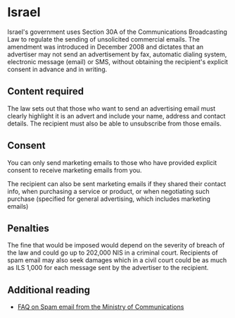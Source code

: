 # Israel
Israel's government uses Section 30A of the Communications Broadcasting Law to regulate the sending of unsolicited commercial emails. The amendment was introduced in December 2008 and dictates that an advertiser may not send an advertisement by fax, automatic dialing system, electronic message (email) or SMS, without obtaining the recipient's explicit consent in advance and in writing.

## Content required
The law sets out that those who want to send an advertising email must clearly highlight it is an advert and include your name, address and contact details. The recipient must also be able to unsubscribe from those emails.

## Consent
You can only send marketing emails to those who have provided explicit consent to receive marketing emails from you.

The recipient can also be sent marketing emails if they shared their contact info, when purchasing a service or product, or when negotiating such purchase (specified for general advertising, which includes marketing emails)

## Penalties
The fine that would be imposed would depend on the severity of breach of the law and could go up to 202,000 NIS in a criminal court. Recipients of spam email may also seek damages which in a civil court could be as much as ILS 1,000 for each message sent by the advertiser to the recipient.

## Additional reading
- [FAQ on Spam email from the Ministry of Communications](https://www.gov.il/en/departments/faq/17052018_7)
